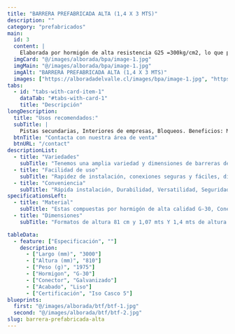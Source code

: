 ```yaml
---
title: "BARRERA PREFABRICADA ALTA (1,4 X 3 MTS)"
description: ""
category: "prefabricados"
main:
  id: 3
  content: |
    Elaborada por hormigón de alta resistencia G25 =300kg/cm2, lo que permite soportar impactos para medianas intensidad, su esqueleto (armadura) conformada por acero tipo estriado A630 - 420H de menor espesor con y sin conectores de acero. laborada por hormigón de alta resistencia G30 =300kg/cm2, lo que permite soportar impactos de mayor magnitud y mayor contención a vehículos pesados, su estructura (armadura) conformada por acero tipo estriado A630 - 420H y conectores o enganche galvanizados en caliente o en negro, según manual de carretera vol. 5.
  imgCard: "@/images/alborada/bpa/image-1.jpg"
  imgMain: "@/images/alborada/bpa/image-1.jpg"
  imgAlt: "BARRERA PREFABRICADA ALTA (1,4 X 3 MTS)"
  images: ["https://alboradadelvalle.cl/images/bpa/image-1.jpg", "https://alboradadelvalle.cl/images/bpa/image-2.jpg", "https://alboradadelvalle.cl/images/bpa/image-3.jpg", "https://alboradadelvalle.cl/images/bpa/image-4.jpg", "https://alboradadelvalle.cl/images/bpa/image-5.JPG"]
tabs:
  - id: "tabs-with-card-item-1"
    dataTab: "#tabs-with-card-1"
    title: "Descripción"
longDescription:
  title: "Usos recomendados:"
  subTitle: |
    Pistas secundarias, Interiores de empresas, Bloqueos. Beneficios: Mayor seguridad y protección debido a su altura aumentada, Efectiva para contener vehículos y proteger zonas de trabajo o áreas sensibles.
  btnTitle: "Contacta con nuestra área de venta"
  btnURL: "/contact"
descriptionList:
  - title: "Variedades"
    subTitle: "Tenemos una amplia variedad y dimensiones de barreras de hormigón para adaptarse a las diversas aplicaciones y espacios."
  - title: "Facilidad de uso"
    subTitle: "Rapidez de instalación, conexiones seguras y fáciles, diseño ergonómico."
  - title: "Conveniencia"
    subTitle: "Rápida instalación, Durabilidad, Versatilidad, Seguridad y reutilizables."
specificationsLeft:
  - title: "Material"
    subTitle: "Estas compuestas por hormigón de alta calidad G-30, Conectores Galvanizados y Acero estriado."
  - title: "Dimensiones"
    subTitle: "Formatos de altura 81 cm y 1,07 mts Y 1,4 mts de altura."

tableData:
  - feature: ["Especificación", ""]
    description:
      - ["Largo (mm)", "3000"]
      - ["Altura (mm)", "810"]
      - ["Peso (g)", "1975"]
      - ["Hormigon", "G-30"]
      - ["Conector", "Galvanizado"]
      - ["Acabado", "Liso"]
      - ["Certificación", "Iso Casco 5"]
blueprints:
  first: "@/images/alborada/btf/btf-1.jpg"
  second: "@/images/alborada/btf/btf-2.jpg"
slug: barrera-prefabricada-alta
---
```

